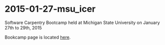 # 2015-01-27-msu_icer
Software Carpentry Bootcamp held at Michigan State University on January 27th to 29th, 2015

Bookcamp page is located [here](http://jrherr.github.io/2015-01-27-msu_icer).